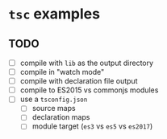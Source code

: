 # `tsc` examples

## TODO

- [ ] compile with `lib` as the output directory
- [ ] compile in "watch mode"
- [ ] compile with declaration file output
- [ ] compile to ES2015 vs commonjs modules
- [ ] use a `tsconfig.json`
  - [ ] source maps
  - [ ] declaration maps
  - [ ] module target (`es3` vs `es5` vs `es2017`)
